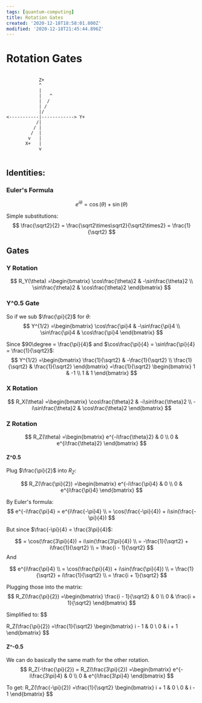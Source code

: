 ```yaml
---
tags: [quantum-computing]
title: Rotation Gates
created: '2020-12-18T18:58:01.800Z'
modified: '2020-12-18T21:45:44.896Z'
---
```


# Rotation Gates

```

            Z+
            ^
            |
            |   ^
            |  /
            | /
            |/
<-----------|------------> Y+
           /|
          / |
         /  |
        v   |
       X+   |
            v


```

## Identities:

### Euler's Formula
$$
e^{i\theta}=\cos(\theta)+\sin(\theta)
$$

Simple substitutions:
$$
\frac{\sqrt2}{2} = \frac{\sqrt2\times\sqrt2}{\sqrt2\times2} = \frac{1}{\sqrt2}
$$

## Gates

### Y Rotation

$$
R_Y(\theta)
=\begin{bmatrix}
    \cos\frac{\theta}2 & -\sin\frac{\theta}2 \\
    \sin\frac{\theta}2 & \cos\frac{\theta}2
\end{bmatrix}
$$

### Y^0.5 Gate
So if we sub $\frac{\pi}{2}$ for $\theta$:
$$
Y^{1/2}
=\begin{bmatrix}
    \cos\frac{\pi}4 & -\sin\frac{\pi}4 \\
    \sin\frac{\pi}4 & \cos\frac{\pi}4
\end{bmatrix}
$$

Since $90\degree = \frac{\pi}{4}$ and $\cos\frac{\pi}{4} = \sin\frac{\pi}{4} = \frac{1}{\sqrt2}$:
$$
Y^{1/2}
=\begin{bmatrix}
    \frac{1}{\sqrt2} & -\frac{1}{\sqrt2} \\
    \frac{1}{\sqrt2} & \frac{1}{\sqrt2}
\end{bmatrix}
=\frac{1}{\sqrt2} \begin{bmatrix}
    1 & -1 \\
    1 & 1
\end{bmatrix}
$$

### X Rotation
$$
R_X(\theta)
=\begin{bmatrix}
    \cos\frac{\theta}2 & -i\sin\frac{\theta}2 \\
    -i\sin\frac{\theta}2 & \cos\frac{\theta}2
\end{bmatrix}
$$

### Z Rotation
$$
R_Z(\theta)
=\begin{bmatrix}
    e^{-i\frac{\theta}2} & 0 \\
    0 & e^{i\frac{\theta}2}
\end{bmatrix}
$$


#### Z^0.5

Plug $\frac{\pi}{2}$ into $R_Z$:

$$
R_Z(\frac{\pi}{2})
=\begin{bmatrix}
    e^{-i\frac{\pi}4} & 0 \\
    0 & e^{i\frac{\pi}4}
\end{bmatrix}
$$


By Euler's formula:
$$
e^{-i\frac{\pi}4} =
e^{i\frac{-\pi}4}  \\
= \cos(\frac{-\pi}{4}) + i\sin(\frac{-\pi}{4})
$$

But since $\frac{-\pi}{4} = \frac{3\pi}{4}$:

$$
= \cos(\frac{3\pi}{4}) + i\sin(\frac{3\pi}{4})  \\
= -\frac{1}{\sqrt2} + i\frac{1}{\sqrt2} \\
= \frac{i - 1}{\sqrt2}
$$
And

$$
e^{i\frac{\pi}4}  \\
= \cos(\frac{\pi}{4}) + i\sin(\frac{\pi}{4})  \\
= \frac{1}{\sqrt2} + i\frac{1}{\sqrt2} \\
= \frac{i + 1}{\sqrt2}
$$


Plugging those into the matrix:
$$
R_Z(\frac{\pi}{2})
=\begin{bmatrix}
    \frac{i - 1}{\sqrt2} & 0 \\
    0 & \frac{i + 1}{\sqrt2}
\end{bmatrix}
$$

Simplified to:
$$

R_Z(\frac{\pi}{2})
=\frac{1}{\sqrt2}
\begin{bmatrix}
    i - 1 & 0 \\
    0 & i + 1
\end{bmatrix}
$$

#### Z^-0.5

We can do basically the same math for the other rotation.
$$
R_Z(-\frac{\pi}{2})
= R_Z(\frac{3\pi}{2})
=\begin{bmatrix}
    e^{-i\frac{3\pi}4} & 0 \\
    0 & e^{i\frac{3\pi}4}
\end{bmatrix}
$$

To get:
R_Z(\frac{-\pi}{2})
=\frac{1}{\sqrt2}
\begin{bmatrix}
    i + 1 & 0 \\
    0 & i - 1
\end{bmatrix}
$$
